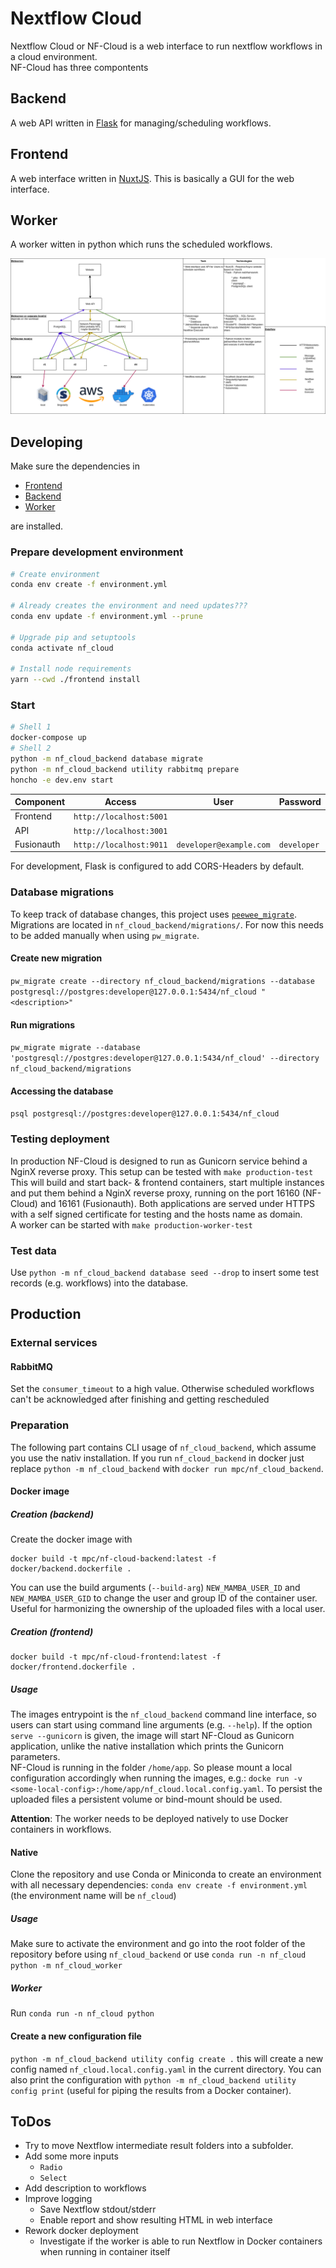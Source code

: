 # Nextflow Cloud
Nextflow Cloud or NF-Cloud is a web interface to run nextflow workflows in a cloud environment.   
NF-Cloud has three compontents

## Backend
A web API written in [Flask](https://flask.palletsprojects.com/en/2.0.x/) for managing/scheduling workflows.

## Frontend
A web interface written in [NuxtJS](https://nuxtjs.org/). This is basically a GUI for the web interface.

## Worker
A worker witten in python which runs the scheduled workflows.

![NF-Cloud structure](./nf-cloud.png)


## Developing
Make sure the dependencies in

* [Frontend](frontend/Readme.md)
* [Backend](backend/Readme.md)
* [Worker](worker/Readme.md)

are installed.

### Prepare development environment
```bash
# Create environment
conda env create -f environment.yml

# Already creates the environment and need updates???
conda env update -f environment.yml --prune

# Upgrade pip and setuptools
conda activate nf_cloud

# Install node requirements
yarn --cwd ./frontend install
```


### Start
```bash
# Shell 1
docker-compose up
# Shell 2
python -m nf_cloud_backend database migrate
python -m nf_cloud_backend utility rabbitmq prepare
honcho -e dev.env start
```

| Component | Access | User | Password |
| --- | --- | --- | --- |
| Frontend | `http://localhost:5001` | | |
| API | `http://localhost:3001` | | |
| Fusionauth | `http://localhost:9011` | `developer@example.com` | `developer` |

For development, Flask is configured to add CORS-Headers by default.

### Database migrations
To keep track of database changes, this project uses [`peewee_migrate`](https://github.com/klen/peewee_migrate).
Migrations are located in `nf_cloud_backend/migrations/`. For now this needs to be added manually when using `pw_migrate`. 

#### Create new migration
`pw_migrate create --directory nf_cloud_backend/migrations --database postgresql://postgres:developer@127.0.0.1:5434/nf_cloud "<description>"`

#### Run migrations
`pw_migrate migrate --database 'postgresql://postgres:developer@127.0.0.1:5434/nf_cloud' --directory nf_cloud_backend/migrations`

#### Accessing the database
`psql postgresql://postgres:developer@127.0.0.1:5434/nf_cloud`

### Testing deployment
In production NF-Cloud is designed to run as Gunicorn service behind a NginX reverse proxy. This setup can be tested with `make production-test`   
This will build and start back- & frontend containers, start multiple instances and put them behind a NginX reverse proxy, running on the port 16160 (NF-Cloud) and 16161 (Fusionauth). Both applications are served under HTTPS with a self signed certificate for testing and the hosts name as domain.   
A worker can be started with `make production-worker-test`

### Test data
Use `python -m nf_cloud_backend database seed --drop` to insert some test records (e.g. workflows) into the database.

## Production

### External services
#### RabbitMQ
Set the `consumer_timeout` to a high value. Otherwise scheduled workflows can't be acknowledged after finishing and getting rescheduled

### Preparation
The following part contains CLI usage of `nf_cloud_backend`, which assume you use the nativ installation. If you run `nf_cloud_backend` in docker just replace `python -m nf_cloud_backend` with `docker run mpc/nf_cloud_backend`.

#### Docker image
##### Creation (backend)
Create the docker image with 
```
docker build -t mpc/nf-cloud-backend:latest -f docker/backend.dockerfile .
```
You can use the build arguments (`--build-arg`) `NEW_MAMBA_USER_ID` and `NEW_MAMBA_USER_GID` to change the user and group ID of the container user. Useful for harmonizing the ownership of the uploaded files with a local user.

##### Creation (frontend)
```
docker build -t mpc/nf-cloud-frontend:latest -f docker/frontend.dockerfile .
```

##### Usage
The images entrypoint is the `nf_cloud_backend` command line interface, so users can start using command line arguments (e.g. `--help`). If the option `serve --gunicorn` is given, the image will start NF-Cloud as Gunicorn application, unlike the native installation which prints the Gunicorn parameters.    
NF-Cloud is running in the folder `/home/app`. So please mount a local configuration accordingly when running the images, e.g.: `docke run -v <some-local-config>:/home/app/nf_cloud.local.config.yaml`. To persist the uploaded files a persistent volume or bind-mount should be used. 

**Attention**: The worker needs to be deployed natively to use Docker containers in workflows.


#### Native
Clone the repository and use Conda or Miniconda to create an environment with all necessary dependencies: `conda env create -f environment.yml` (the environment name will be `nf_cloud`)

##### Usage
Make sure to activate the environment and go into the root folder of the repository before using `nf_cloud_backend` or use `conda run -n nf_cloud python -m nf_cloud_worker`


##### Worker
Run `conda run -n nf_cloud python`

#### Create a new configuration file
`python -m nf_cloud_backend utility config create .` this will create a new config named `nf_cloud.local.config.yaml` in the current directory. You can also print the configuration with `python -m nf_cloud_backend utility config print` (useful for piping the results from a Docker container).


## ToDos
* Try to move Nextflow intermediate result folders into a subfolder.
* Add some more inputs
    * `Radio` 
    * `Select`
* Add description to workflows
* Improve logging
    * Save Nextflow stdout/stderr
    * Enable report and show resulting HTML in web interface
* Rework docker deployment
    * Investigate if the worker is able to run Nextflow in Docker containers when running in container itself


